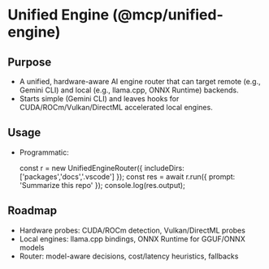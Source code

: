 # Unified Engine (@mcp/unified-engine)

## Purpose

- A unified, hardware-aware AI engine router that can target remote (e.g., Gemini CLI) and local (e.g., llama.cpp, ONNX Runtime) backends.
- Starts simple (Gemini CLI) and leaves hooks for CUDA/ROCm/Vulkan/DirectML accelerated local engines.

## Usage

- Programmatic:

  const r = new UnifiedEngineRouter({ includeDirs: ['packages','docs','.vscode'] });
  const res = await r.run({ prompt: 'Summarize this repo' });
  console.log(res.output);

## Roadmap

- Hardware probes: CUDA/ROCm detection, Vulkan/DirectML probes
- Local engines: llama.cpp bindings, ONNX Runtime for GGUF/ONNX models
- Router: model-aware decisions, cost/latency heuristics, fallbacks

